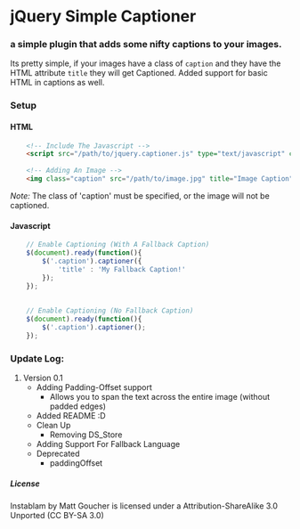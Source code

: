 # jQuery Simple Captioner

### a simple plugin that adds some nifty captions to your images.

Its pretty simple, if your images have a class of `caption` and they have the HTML attribute `title` they will get Captioned. Added support for basic HTML in captions as well. 

### Setup


#### HTML
```html
	<!-- Include The Javascript -->
	<script src="/path/to/jquery.captioner.js" type="text/javascript" charset="utf-8"></script>
	
	<!-- Adding An Image -->
	<img class="caption" src="/path/to/image.jpg" title="Image Caption"  />
```
*Note:* The class of 'caption' must be specified, or the image will not be captioned.

#### Javascript
```javascript
	// Enable Captioning (With A Fallback Caption)
	$(document).ready(function(){
		$('.caption').captioner({
			'title' : 'My Fallback Caption!'
		});
	});
	
	
	// Enable Captioning (No Fallback Caption)
	$(document).ready(function(){
		$('.caption').captioner();
	});
```

### Update Log:
1. Version 0.1
	* Adding Padding-Offset support
		* Allows you to span the text across the entire image (without padded edges)
	* Added README :D
	* Clean Up
		* Removing DS_Store
	* Adding Support For Fallback Language
	* Deprecated
		* paddingOffset




##### License
Instablam by Matt Goucher is licensed under a Attribution-ShareAlike 3.0 Unported (CC BY-SA 3.0)